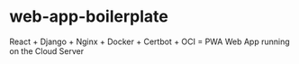 # web-app-boilerplate
React + Django + Nginx + Docker + Certbot + OCI = PWA Web App running on the Cloud Server
